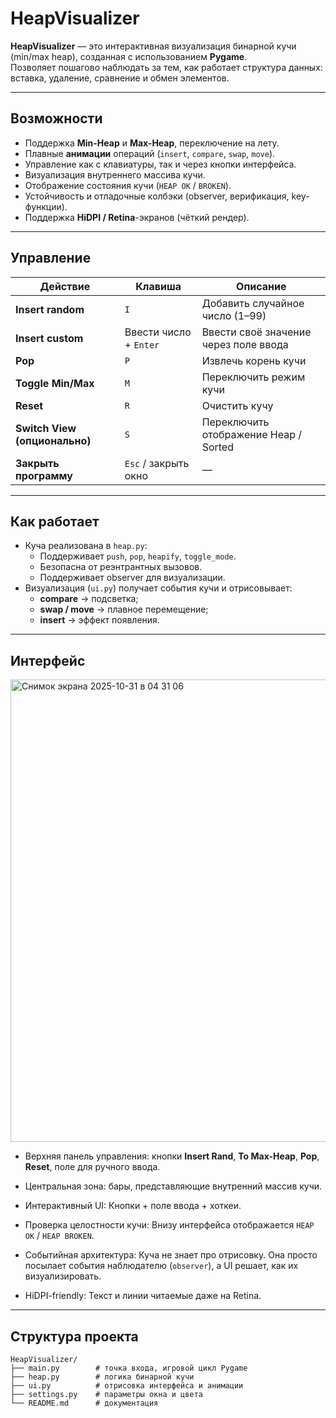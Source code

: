 # HeapVisualizer

**HeapVisualizer** — это интерактивная визуализация бинарной кучи (min/max heap), созданная с использованием **Pygame**.  
Позволяет пошагово наблюдать за тем, как работает структура данных: вставка, удаление, сравнение и обмен элементов.

---

## Возможности

- Поддержка **Min-Heap** и **Max-Heap**, переключение на лету.
- Плавные **анимации** операций (`insert`, `compare`, `swap`, `move`).
- Управление как с клавиатуры, так и через кнопки интерфейса.
- Визуализация внутреннего массива кучи.
- Отображение состояния кучи (`HEAP OK` / `BROKEN`).
- Устойчивость и отладочные колбэки (observer, верификация, key-функции).
- Поддержка **HiDPI / Retina**-экранов (чёткий рендер).

---

## Управление

| Действие | Клавиша | Описание |
|-----------|----------|----------|
| **Insert random** | `I` | Добавить случайное число (1–99) |
| **Insert custom** | Ввести число + `Enter` | Ввести своё значение через поле ввода |
| **Pop** | `P` | Извлечь корень кучи |
| **Toggle Min/Max** | `M` | Переключить режим кучи |
| **Reset** | `R` | Очистить кучу |
| **Switch View (опционально)** | `S` | Переключить отображение Heap / Sorted |
| **Закрыть программу** | `Esc` / закрыть окно | — |

---

## Как работает

- Куча реализована в `heap.py`:
  - Поддерживает `push`, `pop`, `heapify`, `toggle_mode`.
  - Безопасна от реэнтрантных вызовов.
  - Поддерживает observer для визуализации.
- Визуализация (`ui.py`) получает события кучи и отрисовывает:
  - **compare** → подсветка;
  - **swap / move** → плавное перемещение;
  - **insert** → эффект появления.

---

## Интерфейс

<img width="913" height="740" alt="Снимок экрана 2025-10-31 в 04 31 06" src="https://github.com/user-attachments/assets/be7b11c0-7c13-4693-bfe1-b5f4255cbd19" />

- Верхняя панель управления: кнопки **Insert Rand**, **To Max-Heap**, **Pop**, **Reset**, поле для ручного ввода.
  
- Центральная зона: бары, представляющие внутренний массив кучи.

- Интерактивный UI: Кнопки + поле ввода + хоткеи.

- Проверка целостности кучи: Внизу интерфейса отображается `HEAP OK` / `HEAP BROKEN`.

- Событийная архитектура: Куча не знает про отрисовку. Она просто посылает события наблюдателю (`observer`), а UI решает, как их визуализировать.

- HiDPI-friendly: Текст и линии читаемые даже на Retina.

---

## Структура проекта

```
HeapVisualizer/
├── main.py        # точка входа, игровой цикл Pygame
├── heap.py        # логика бинарной кучи
├── ui.py          # отрисовка интерфейса и анимации
├── settings.py    # параметры окна и цвета
└── README.md      # документация
```
